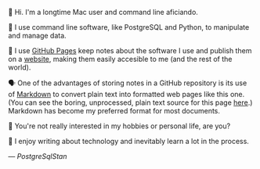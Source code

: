<!---✨ PostgreSqlStan GitHub profile ✨--->

👋 Hi. I'm a longtime Mac user and command line aficiando.

🔧 I use command line software, like PostgreSQL and Python, to manipulate and manage data.

🔧 I use [GitHub Pages](https://pages.github.com) keep notes about the software I use and publish them on a [website](https://postgresqlstan.github.io), making them easily accesible to me (and the rest of the world).

🗣 One of the advantages of storing notes in a GitHub repository is its use of [Markdown](https://www.markdownguide.org) to convert plain text into formatted web pages like this one. (You can see the boring, unprocessed, plain text source for this page [here](https://raw.githubusercontent.com/PostgreSqlStan/PostgreSqlStan/main/README.md).) Markdown has become my preferred format for most documents.

👀 You're not really interested in my hobbies or personal life, are you?

🔖 I enjoy writing about technology and inevitably learn a lot in the process.

— *PostgreSqlStan*
